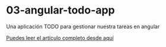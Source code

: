 # 03-angular-todo-app
Una aplicación TODO para gestionar nuestra tareas en angular



[Puedes leer el artículo completo desde aquí](http://codigodiario.me/una-aplicacion-gestionar-nuestra-tareas-angularjs)
